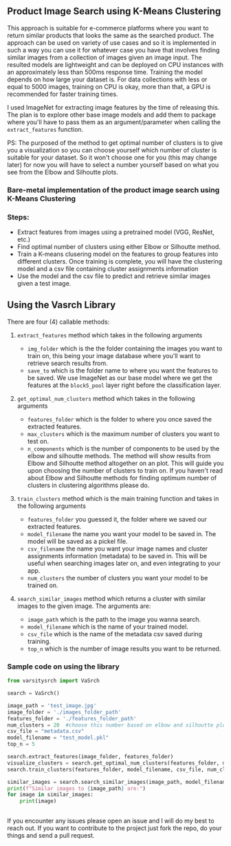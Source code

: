 ## **Product Image Search using K-Means Clustering**
This approach is suitable for e-commerce platforms where you want to return similar products that looks the same as the searched product. The approach can be used on variety of use cases and so it is implemented in such a way you can use it for whatever case you have that involves finding similar images from a collection of images given an image input.
The resulted models are lightweight and can be deployed on CPU instances with an approximately less than 500ms response time.
Training the model depends on how large your dataset is. For data collections with less or equal to 5000 images, training on CPU is okay, more than that, a GPU is recommended for faster training times.

I used ImageNet for extracting image features by the time of releasing this. The plan is to explore other base image models and add them to package where you'll have to pass them as an argument/parameter when calling the `extract_features` function.

PS: The purposed of the method to get optimal number of clusters is to give you a visualization so you can choose yourself which number of cluster is suitable for your dataset. So it won't choose one for you (this may change later) for now you will have to select a number yourself based on what you see from the Elbow and Silhoutte plots.

### Bare-metal implementation of the product image search using K-Means Clustering

### Steps:
- Extract features from images using a pretrained model (VGG, ResNet, etc.)
- Find optimal number of clusters using either Elbow or Silhoutte method.
- Train a K-means clusering model on the features to group features into different clusters. Once training is complete, you will have the clustering model and a csv file containing cluster assignments information
- Use the model and the csv file to predict and retrieve similar images given a test image.

## Using the Vasrch Library
There are four (4) callable methods:
1. `extract_features` method which takes in the following arguments
    - `img_folder` which is the the folder containing the images you want to train on, this being your image database where you'll want to retrieve search results from.
    - `save_to` which is the folder name to where you want the features to be saved.
    We use ImageNet as our base model where we get the features at the `block5_pool` layer right before the classification layer.

2. `get_optimal_num_clusters` method which takes in the following arguments
    - `features_folder` which is the folder to where you once saved the extracted features.
    - `max_clusters` which is the maximum number of clusters you want to test on.
    - `n_components` which is the number of components to be used by the elbow and silhoutte methods.
    The method will show results from Elbow and Silhoutte method altogether on an plot. This will guide you upon choosing the number of clusters to train on. If you haven't read about Elbow and Silhoutte methods for finding optimum number of clusters in clustering algorithms please do.

3. `train_clusters` method which is the main training function and takes in the following arguments
    - `features_folder` you guessed it, the folder where we saved our extracted features.
    - `model_filename` the name you want your model to be saved in. The model will be saved as a pickel file.
    - `csv_filename` the name you want your image names and cluster assignments information (metadata) to be saved in. This will be useful when searching images later on, and even integrating to your app.
    - `num_clusters` the number of clusters you want your model to be trained on.

4. `search_similar_images` method which returns a cluster with similar images to the given image. The arguments are:
    - `image_path` which is the path to the image you wanna search.
    - `model_filename` which is the name of your trained model.
    - `csv_file` which is the name of the metadata csv saved during training.
    - `top_n` which is the number of image results you want to be returned.

### Sample code on using the library
```python
from varsitysrch import VaSrch

search = VaSrch()

image_path = 'test_image.jpg'
image_folder = './images_folder_path'
features_folder = './features_folder_path'
num_clusters = 20  #choose this number based on elbow and silhoutte plots
csv_file = "metadata.csv"
model_filename = "test_model.pkl"
top_n = 5

search.extract_features(image_folder, features_folder)
visualize_clusters = search.get_optimal_num_clusters(features_folder, max_clusters=100, n_components=10)
search.train_clusters(features_folder, model_filename, csv_file, num_clusters)

similar_images = search.search_similar_images(image_path, model_filename, csv_file, top_n)
print(f"Similar images to {image_path} are:")
for image in similar_images:
    print(image)
    
```

If you encounter any issues please open an issue and I will do my best to reach out. If you want to contribute to the project just fork the repo, do your things and send a pull request.